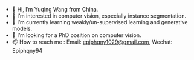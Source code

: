 - 👋 Hi, I’m Yuqing Wang from China.
- 👀 I’m interested in computer vision, especially instance segmentation. 
- 🌱 I’m currently learning weakly/un-supervised learning and generative models.
- 💞️ I’m looking for a PhD position on computer vision.
- 📫 How to reach me : Email: epiphqny1029@gmail.com, Wechat: Epiphqny94

<!---
Epiphqny/Epiphqny is a ✨ special ✨ repository because its `README.md` (this file) appears on your GitHub profile.
You can click the Preview link to take a look at your changes.
--->
